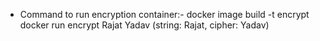 * Command to run encryption container:-
docker image build -t encrypt <path to the conaining folder>
docker run encrypt Rajat Yadav (string: Rajat, cipher: Yadav)